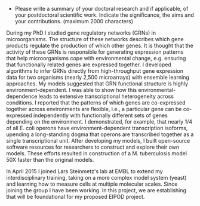 * Please write a summary of your doctoral research and if applicable, of your postdoctoral scientific work. Indicate the significance, the aims and your contributions. (maximum 2000 characters)

During my PhD I studied gene regulatory networks (GRNs) in microorganisms. The structure of these networks describes which gene products regulate the production of which other genes. It is thought that the activity of these GRNs is responsible for generating expression patterns that help microorganisms cope with environmental change, e.g. ensuring that functionally related genes are expressed together. I developed algorithms to infer GRNs directly from high-throughput gene expression data for two organisms (nearly 2,500 microarrays) with ensemble learning approaches. My models suggested that GRN functional structure is highly environment-dependent. I was able to show how this environmental-dependence leads to extensive transcriptional heterogeneity across conditions. I reported that the patterns of which genes are co-expressed together across environments are flexible, i.e., a particular gene can be co-expressed independently with functionally different sets of genes depending on the environment. I demonstrated, for example, that nearly 1/4 of all E. coli operons have environment-dependent transcription isoforms, upending a long-standing dogma that operons are transcribed together as a single transcriptional unit. After developing my models, I built open-source software resources for researchers to construct and explore their own models. These efforts resulted in construction of a M. tuberculosis model 50X faster than the original models.

In April 2015 I joined Lars Steinmetz's lab at EMBL to extend my interdisciplinary training, taking on a more complex model system (yeast) and learning how to measure cells at multiple molecular scales. Since joining the group I have been working. In this project, we are establishing that will be foundational for my proposed EIPOD project.

